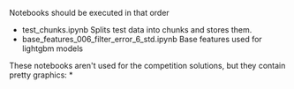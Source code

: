 Notebooks should be executed in that order

* test_chunks.ipynb  Splits test data into chunks and stores them.
* base_features_006_filter_error_6_std.ipynb  Base features used for lightgbm models


These notebooks aren't used for the competition solutions, but they contain pretty graphics:
* 

